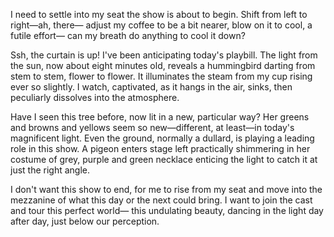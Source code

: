 I need to settle into my seat
the show is about to begin.
Shift from left to right—ah, there—
adjust my coffee to be a bit nearer,
blow on it to cool, a futile effort—
can my breath do anything to cool it down?

Ssh, the curtain is up! I've been anticipating
today's playbill. The light from the sun,
now about eight minutes old, reveals 
a hummingbird darting from stem to stem,
flower to flower.  It illuminates the steam
from my cup rising ever so slightly.  I watch,
captivated, as it hangs in the air, sinks, then
peculiarly dissolves into the atmosphere.

Have I seen this tree before, now lit in a new,
particular way?  Her greens and browns and yellows
seem so new—different, at least—in today's
magnificent light.  Even the ground, normally a
dullard, is playing a leading role in this show.
A pigeon enters stage left practically shimmering
in her costume of grey, purple and green necklace
enticing the light to catch it at just the right angle.

I don't want this show to end, for me to
rise from my seat and move into the mezzanine
of what this day or the next could bring. I want to
join the cast and tour this perfect world—
this undulating beauty, dancing in the light
day after day, just below our perception.
